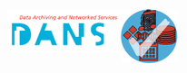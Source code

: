 <img src="../images/formats.png" width="100" align="right"/>
<img src="../images/DANS.png" width="200" align="right"/>


